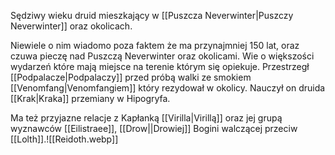 Sędziwy wieku druid mieszkający w [[Puszcza Neverwinter|Puszczy Neverwinter]] oraz okolicach.

Niewiele o nim wiadomo poza faktem że ma przynajmniej 150 lat, oraz czuwa pieczę nad Puszczą Neverwinter oraz okolicami. Wie o większości wydarzeń które mają miejsce na terenie którym się opiekuje. Przestrzegł [[Podpalacze|Podpalaczy]] przed próbą walki ze smokiem [[Venomfang|Venomfangiem]] który rezydował w okolicy. Nauczył on druida [[Krak|Kraka]] przemiany w Hipogryfa.

Ma też przyjazne relacje z Kapłanką [[Virilla|Virillą]] oraz jej grupą wyznawców [[Eilistraee]], [[Drow||Drowiej]] Bogini walczącej przeciw [[Lolth]].![[Reidoth.webp]]